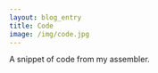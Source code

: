 ```yaml
---
layout: blog_entry
title: Code
image: /img/code.jpg
---
```

A snippet of code from my assembler.